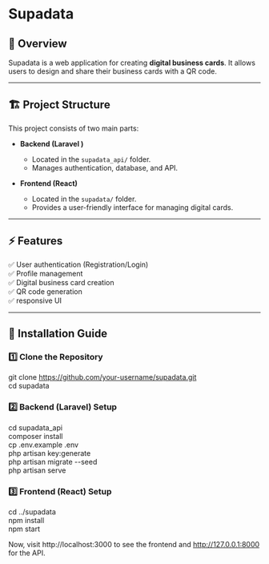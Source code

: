 # Supadata

## 🚀 Overview
Supadata is a web application for creating **digital business cards**. It allows users to design and share their business cards with a QR code.

---

## 🏗️ Project Structure
This project consists of two main parts:

- **Backend (Laravel )**
  - Located in the `supadata_api/` folder.
  - Manages authentication, database, and API.
  
- **Frontend (React)**
  - Located in the `supadata/` folder.
  - Provides a user-friendly interface for managing digital cards.

---

## ⚡ Features
✅ User authentication (Registration/Login)  
✅ Profile management  
✅ Digital business card creation  
✅ QR code generation  
✅ responsive UI  

---

## 🔧 Installation Guide

### **1️⃣ Clone the Repository**

git clone https://github.com/your-username/supadata.git       
cd supadata

### **2️⃣ Backend (Laravel) Setup**

cd supadata_api       
composer install     
cp .env.example .env     
php artisan key:generate     
php artisan migrate --seed    
php artisan serve     

### **3️⃣ Frontend (React) Setup**

cd ../supadata      
npm install      
npm start      

Now, visit http://localhost:3000 to see the frontend and http://127.0.0.1:8000 for the API.
